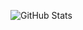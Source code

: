 ![GitHub Stats](https://github-readme-stats.vercel.app/api?username=hqkqn32&show_icons=true&theme=radical&include_all_commits=true&count_private=true&hide_border=true&cache_seconds=1800)
